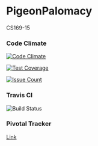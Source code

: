 # PigeonPalomacy
CS169-15

### Code Climate
[![Code Climate](https://codeclimate.com/github/bicro/PigeonPalomacy/badges/gpa.svg)](https://codeclimate.com/github/bicro/PigeonPalomacy)

[![Test Coverage](https://codeclimate.com/github/bicro/PigeonPalomacy/badges/coverage.svg)](https://codeclimate.com/github/bicro/PigeonPalomacy/coverage)

[![Issue Count](https://codeclimate.com/github/bicro/PigeonPalomacy/badges/issue_count.svg)](https://codeclimate.com/github/bicro/PigeonPalomacy)


### Travis CI
![Build Status](https://travis-ci.org/bicro/PigeonPalomacy.svg?branch=dev)

### Pivotal Tracker
[Link](https://www.pivotaltracker.com/n/projects/1546011)